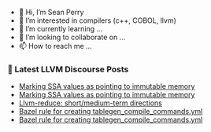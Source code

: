 - 👋 Hi, I’m Sean Perry
- 👀 I’m interested in compilers (c++, COBOL, llvm)
- 🌱 I’m currently learning ...
- 💞️ I’m looking to collaborate on ...
- 📫 How to reach me ...

<!---
s66perry/s66perry is a ✨ special ✨ repository because its `README.md` (this file) appears on your GitHub profile.
You can click the Preview link to take a look at your changes.
--->
### 📕 Latest LLVM Discourse Posts

<!-- DISCOURSE-LLVM:START -->
- [Marking SSA values as pointing to immutable memory](https://discourse.llvm.org/t/marking-ssa-values-as-pointing-to-immutable-memory/66249#post_5)
- [Marking SSA values as pointing to immutable memory](https://discourse.llvm.org/t/marking-ssa-values-as-pointing-to-immutable-memory/66249#post_4)
- [Llvm-reduce: short/medium-term directions](https://discourse.llvm.org/t/llvm-reduce-short-medium-term-directions/64591#post_10)
- [Bazel rule for creating tablegen_compile_commands.yml](https://discourse.llvm.org/t/bazel-rule-for-creating-tablegen-compile-commands-yml/66272#post_3)
- [Bazel rule for creating tablegen_compile_commands.yml](https://discourse.llvm.org/t/bazel-rule-for-creating-tablegen-compile-commands-yml/66272#post_2)
<!-- DISCOURSE-LLVM:END -->
